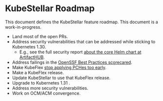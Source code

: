 # KubeStellar Roadmap

This document defines the KubeStellar feature roadmap. This document is a work-in-progress.

- Land most of the open PRs.
- Address security vulnerabilities that can be addressed while sticking to Kubernetes 1.30.
    - E.g., see the full security report [about the core Helm chart at ArtifactHUB](https://artifacthub.io/packages/helm/kubestellar/core-chart).
- Address failings in the [OpenSSF Best Practices scorecared](https://www.bestpractices.dev/en/projects/8266).
- Make KubeFlex [stop applying PCHes too early](https://github.com/kubestellar/kubeflex/issues/490).
- Make a KubeFlex release.
- Update KubeStellar to use that KubeFlex release.
- Upgrade to Kubernetes 1.31 .
- Address more security vulnerabilities.
- Work on OCM/ACM convergence.